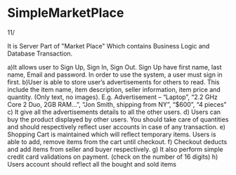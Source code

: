 SimpleMarketPlace
=================

11/

It is Server Part of "Market Place" Which contains Business Logic and Database Transaction.

a)It allows user to Sign Up, Sign In, Sign Out. Sign Up have first name, last name, Email and password. In order to use the system, a user must sign in first.
b)User is able to store user’s advertisements for others to read. This include the item name, item description, seller information, item price and quantity. 
(Only text, no images). E.g. Advertisement – “Laptop”, “2.2 GHz Core 2 Duo, 2GB RAM…”, “Jon Smith, shipping from NY”, “$600”, “4 pieces”
c) It give all the advertisements details to all the other users. 
d) Users can buy the product displayed by other users. You should take care of quantities and should respectively reflect user accounts in case of any transaction.
e) Shopping Cart is maintained which will reflect temporary items. Users is able to add, remove items from the cart until checkout.
f) Checkout deducts and add items from seller and buyer respectively.
g) It also perform simple credit card validations on payment. (check on the number of 16 digits) 
h) Users account should reflect all the bought and sold items
